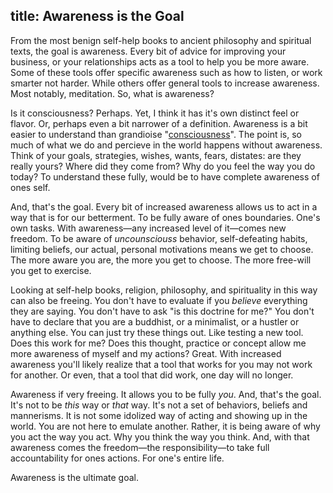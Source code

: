 title: Awareness is the Goal
---

From the most benign self-help books to ancient philosophy and spiritual texts, the goal is awareness. Every bit of advice for improving your business, or your relationships acts as a tool to help you be more aware. Some of these tools offer specific awareness such as how to listen, or work smarter not harder. While others offer general tools to increase awareness. Most notably, meditation. So, what is awareness?

Is it consciousness? Perhaps. Yet, I think it has it's own distinct feel or flavor. Or, perhaps even a bit narrower of a definition. Awareness is a bit easier to understand than grandioise "[consciousness](https://philosophy.stackexchange.com/questions/4682/what-are-the-differences-between-sentience-consciousness-and-awareness)". The point is, so much of what we do and percieve in the world happens without awareness. Think of your goals, strategies, wishes, wants, fears, distates: are they really yours? Where did they come from? Why do you feel the way you do today? To understand these fully, would be to have complete awareness of ones self.

And, that's the goal. Every bit of increased awareness allows us to act in a way that is for our betterment. To be fully aware of ones boundaries. One's own tasks. With awareness—any increased level of it—comes new freedom. To be aware of _uncounsciouss_ behavior, self-defeating habits, limiting beliefs, our actual, personal motivations means we get to choose. The more aware you are, the more you get to choose. The more free-will you get to exercise.

Looking at self-help books, religion, philosophy, and spirituality in this way can also be freeing. You don't have to evaluate if you _believe_ everything they are saying. You don't have to ask "is this doctrine for me?" You don't have to declare that you are a buddhist, or a minimalist, or a hustler or anything else. You can just try these things out. Like testing a new tool. Does this work for me? Does this thought, practice or concept allow me more awareness of myself and my actions? Great. With increased awareness you'll likely realize that a tool that works for you may not work for another. Or even, that a tool that did work, one day will no longer. 

Awareness if very freeing. It allows you to be fully _you_. And, that's the goal. It's not to be _this_ way or _that_ way. It's not a set of behaviors, beliefs and mannerisms. It is not some idolized way of acting and showing up in the world. You are not here to emulate another. Rather, it is being aware of why you act the way you act. Why you think the way you think. And, with that awareness comes the freedom—the responsibility—to take full accountability for ones actions. For one's entire life.

Awareness is the ultimate goal.